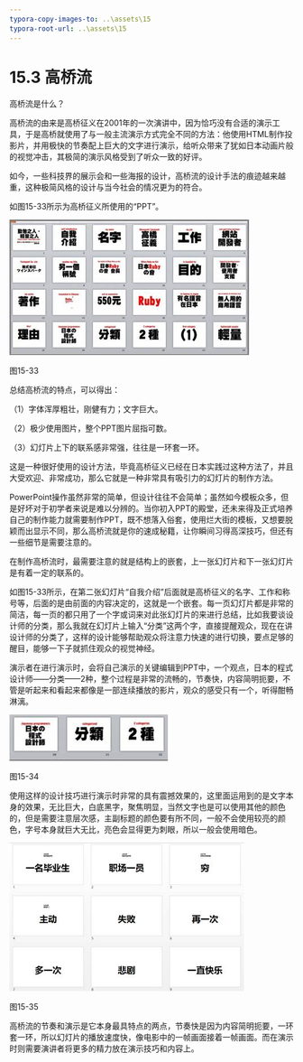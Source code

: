 ```yaml
---
typora-copy-images-to: ..\assets\15
typora-root-url: ..\assets\15
---
```


# 15.3  高桥流

高桥流是什么？

高桥流的由来是高桥征义在2001年的一次演讲中，因为恰巧没有合适的演示工具，于是高桥就使用了与一般主流演示方式完全不同的方法：他使用HTML制作投影片，并用极快的节奏配上巨大的文字进行演示，给听众带来了犹如日本动画片般的视觉冲击，其极简的演示风格受到了听众一致的好评。

如今，一些科技界的展示会和一些海报的设计，高桥流的设计手法的痕迹越来越重，这种极简风格的设计与当今社会的情况更为的符合。

如图15-33所示为高桥征义所使用的“PPT”。

![img](../../.gitbook/assets/image033.jpg)

图15-33

总结高桥流的特点，可以得出：

（1）字体浑厚粗壮，刚健有力；文字巨大。

（2）极少使用图片，整个PPT图片屈指可数。

（3）幻灯片上下的联系感非常强，往往是一环套一环。

这是一种很好使用的设计方法，毕竟高桥征义已经在日本实践过这种方法了，并且大受欢迎、非常成功，那么它就是一种非常具有吸引力的幻灯片的制作方法。

PowerPoint操作虽然非常的简单，但设计往往不会简单；虽然如今模板众多，但是好坏对于初学者来说是难以分辨的。当你初入PPT的殿堂，还未来得及正式培养自己的制作能力就需要制作PPT，既不想落入俗套，使用烂大街的模板，又想要脱颖而出显示不同，那么高桥流就是你的速成秘籍，让你瞬间习得高深技巧，但还有一些细节是需要注意的。

在制作高桥流时，最需要注意的就是结构上的嵌套，上一张幻灯片和下一张幻灯片是有着一定的联系的。

如图15-33所示，在第二张幻灯片“自我介绍”后面就是高桥征义的名字、工作和称号等，后面的是由前面的内容决定的，这就是一个嵌套。每一页幻灯片都是非常的简洁，每一页的都只用了一个字或词来对此张幻灯片的来进行总结，比如我要谈设计师的分类，那么我就在幻灯片上输入“分类”这两个字，直接提醒观众，现在在讲设计师的分类了，这样的设计能够帮助观众将注意力快速的进行切换，要点足够的醒目，能够一下子就抓住观众的视觉神经。

演示者在进行演示时，会将自己演示的关键编辑到PPT中，一个观点，日本的程式设计师——分类——2种，整个过程是非常的流畅的，节奏快，内容简明扼要，不管是听起来和看起来都像是一部连续播放的影片，观众的感受只有一个，听得酣畅淋漓。

![img](../../.gitbook/assets/image034%20%2811%29.jpg)

图15-34

使用这样的设计技巧进行演示时非常的具有震撼效果的，这里面运用到的是文字本身的效果，无比巨大，白底黑字，聚焦明显，当然文字也是可以使用其他的颜色的，但是需要注意层次感，主副标题的颜色要有所不同，一般不会使用较亮的颜色，字号本身就巨大无比，亮色会显得更为刺眼，所以一般会使用暗色。

![img](../../.gitbook/assets/image035%20%287%29.jpg)

图15-35

高桥流的节奏和演示是它本身最具特点的两点，节奏快是因为内容简明扼要，一环套一环，所以幻灯片的播放速度快，像电影中的一帧画面接着一帧画面。而在演示时则需要演讲者将更多的精力放在演示技巧和内容上。

